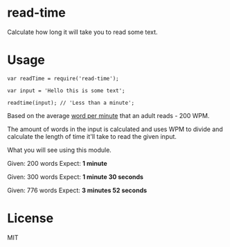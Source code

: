 read-time
===========

Calculate how long it will take you to read some text.

Usage
=====

```
var readTime = require('read-time');

var input = 'Hello this is some text';

readtime(input); // 'Less than a minute';
```

Based on the average [word per minute](http://en.wikipedia.org/wiki/Words_per_minute) that an adult reads - 200 WPM.

The amount of words in the input is calculated and uses WPM to divide and calculate the length of time it'll take
to read the given input.

What you will see using this module.

Given: 200 words
Expect: **1 minute**

Given: 300 words
Expect: **1 minute 30 seconds**

Given: 776 words
Expect: **3 minutes 52 seconds**

License
=======

MIT
